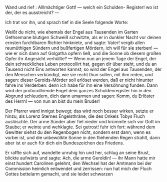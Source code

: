 <a name="50"></a>

Wand und rief : Alllmächtiger Gott! — welch ein Schulden-
Register! wo ist der, der es ausstreicht? —

Ich trat vor ihn, und sprach tief in die Seele folgende
Worte:

Weißt du nicht, wie ehemals der Engel aus Tausenden
im Garten Gethsemane blutigen Schweiß schwitzte, als er
in dunkler Nacht vor deinen ernsten furchtbaren Richter hinkniete, 
und sagte: Vater! vergib allen reumüthigen Sündern 
und bußfertigen Mördern, ich will für sie sterben! —
wie er sich dann auf Golgatha opfern ließ, und die Sonne
ob diesem großen Opfer ihr Angesicht verhüllte? — Wenn
nun an jenem Tage der Engel, der dein schreckliches Leben
protocollirt hat, gegen dir über steht, und du an Tausend
nicht Eins antworten kannst, so wird der Engel aus Tausenden, 
der den Menschen verkündigt, wie sie recht thun
sollen, mit ihm reden, und sagen: dieser Gerolds-Mörder
soll erlöset werden, daß er nicht hinunter fahre ins Verderben: 
denn ich habe für ihn eine Versöhnung funden.
Dann wird der protocollirende Engel dein ganzes Schuldenregister 
hin in den Abgrund schleudern, dich dann umarmen
und sagen: Komm, du Erlöster des Herrn! — von nun
an bist du mein Bruder!

Der Pfarrer ward innigst bewegt; das wird noch besser
wirken, setzte er hinzu, als Lorenz Sternes Engelsthräne, 
die des Onkels Tobys Fluch auslöschte. Der
arme Sünder aber fiel nieder und krümmte sich vor Gott
im Staube; er weinte und wehklagte. Sei getrost! fuhr
ich fort: während dem Gewitter siehst du den Regenbogen
nicht, sondern erst dann, wenn es vorbei ist, und die unbewölkte 
Sonne in den fliehenden Regen strahlt, dann aber
ist er auch für dich ein Bundeszeichen des Friedens.

Er raffte sich auf, wandelte unruhig hin und her, schlug
an seine Brust, blickte aufwärts und sagte: Ach, die arme
Geroldin! — ihr Mann hatte mir einst hundert Carolinen 
gelehnt, den Wechsel hat der Amtmann bei der Commission 
heimlich entwendet und zerrissen: nun hat mich der
Fluch Gottes bettelarm gemacht, und sie leidet schwarzen

